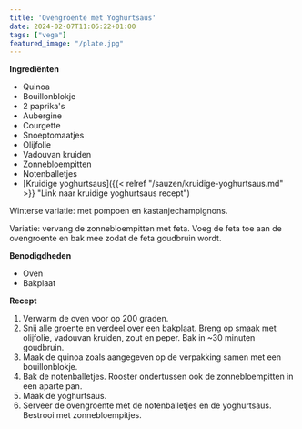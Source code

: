 ```yaml
---
title: 'Ovengroente met Yoghurtsaus'
date: 2024-02-07T11:06:22+01:00
tags: ["vega"]
featured_image: "/plate.jpg"
---
```


**Ingrediënten**
- Quinoa 
- Bouillonblokje
- 2 paprika's
- Aubergine
- Courgette 
- Snoeptomaatjes 
- Olijfolie
- Vadouvan kruiden
- Zonnebloempitten
- Notenballetjes
- [Kruidige yoghurtsaus]({{< relref "/sauzen/kruidige-yoghurtsaus.md" >}} "Link naar kruidige yoghurtsaus recept")

Winterse variatie: met pompoen en kastanjechampignons. 

Variatie: vervang de zonnebloempitten met feta. Voeg de feta toe aan de ovengroente en bak mee zodat de feta goudbruin wordt.

**Benodigdheden**
- Oven
- Bakplaat

**Recept**
1. Verwarm de oven voor op 200 graden.
2. Snij alle groente en verdeel over een bakplaat. Breng op smaak met olijfolie, vadouvan kruiden, zout en peper. Bak in ~30 minuten goudbruin.
3. Maak de quinoa zoals aangegeven op de verpakking samen met een bouillonblokje.
4. Bak de notenballetjes. Rooster ondertussen ook de zonnebloempitten in een aparte pan.
5. Maak de yoghurtsaus.
6. Serveer de ovengroente met de notenballetjes en de yoghurtsaus. Bestrooi met zonnebloempitjes.